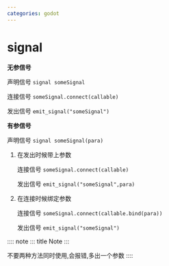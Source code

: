```yaml
---
categories: godot
---
```


# signal

**无参信号**

声明信号 `signal someSignal`

连接信号 `someSignal.connect(callable)`

发出信号 `emit_signal("someSignal")`

**有参信号**

声明信号 `signal someSignal(para)`

1.  在发出时候带上参数

    连接信号 `someSignal.connect(callable)`

    发出信号 `emit_signal("someSignal",para)`

2.  在连接时候绑定参数

    连接信号 `someSignal.connect(callable.bind(para))`

    发出信号 `emit_signal("someSignal")`

:::: note
::: title
Note
:::

不要两种方法同时使用,会报错,多出一个参数
::::
